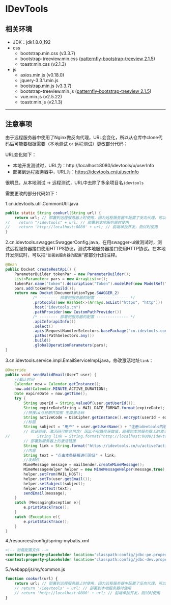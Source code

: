 # IDevTools

## 相关环境

- JDK：jdk1.8.0_192
- css
    + bootstrap.min.css (v3.3.7)
    + bootstrap-treeview.min.css ([patternfly-bootstrap-treeview 2.1.5](https://github.com/patternfly/patternfly-bootstrap-treeview))
    + toastr.min.css (v2.1.3)
- js
    + axios.min.js (v0.18.0)
    + jquery-3.3.1.min.js
    + bootstrap.min.js (v3.3.7)
    + bootstrap-treeview.min.js ([patternfly-bootstrap-treeview 2.1.5](https://github.com/patternfly/patternfly-bootstrap-treeview))
    + vue.min.js (v2.5.22)
    + toastr.min.js (v2.1.3)

---

## 注意事项

由于远程服务器中使用了Nginx做反向代理，URL会变化，所以从仓库中clone代码后可能要根据需要（本地测试 or 远程测试）更改部分代码；

URL变化如下：
- 本地开发测试时，URL为：http://localhost:8080/idevtools/u/userInfo
- 部署到远程服务器中，URL为：https://idevtools.cn/u/userInfo

很明显，从本地测试 -> 远程测试，URL中去除了多余项目名`idevtools`

需要更改的部分代码如下：

1.cn.idevtools.util.CommonUtil.java
```java
public static String cookurl(String url) {
    return url; // 部署到远程服务器上时使用，因为远程服务器中配置了反向代理，可以将项目名idevtools去掉
//    return "/idevtools" + url; // 部署到本地服务器时使用
//    return 'http://localhost:8080' + url; // 前端单独开发，测试时使用
}
```

2.cn.idevtools.swagger.SwaggerConfig.java，在用swagger-ui做测试时，测试远程服务器接口使用HTTPS协议，测试本地服务器接口使用HTTP协议。在本地开发测试时，可以把`“部署到服务器的配置”`那部分代码注释。
```java
@Bean
public Docket createRestApi() {
    ParameterBuilder tokenPar = new ParameterBuilder();
    List<Parameter> pars = new ArrayList<>();
    tokenPar.name("token").description("Token").modelRef(new ModelRef("string")).parameterType("header").required(false).build();
    pars.add(tokenPar.build());
    return new Docket(DocumentationType.SWAGGER_2)
            /* -------- 部署到服务器的配置 -------------- */
            .protocols(new HashSet<>(Arrays.asList("https", "http")))
            .host("idevtools.cn")
            .pathProvider(new CustomPathProvider())
            /* -------- 部署到服务器的配置 -------------- */
            .apiInfo(apiInfo())
            .select()
            .apis(RequestHandlerSelectors.basePackage("cn.idevtools.controller"))
            .paths(PathSelectors.any())
            .build()
            .globalOperationParameters(pars);
}
```

3.cn.idevtools.service.impl.EmailServiceImpl.java，修改激活地址`link`：
```java
@Override
public void sendValidEmail(UserT user) {
    //截止时间
    Calendar now = Calendar.getInstance();
    now.add(Calendar.MINUTE,ACTIVE_DURATION);
    Date expireDate = now.getTime();
    try {
        String userId = String.valueOf(user.getUserId());
        String expireDateString = MAIL_DATE_FORMAT.format(expireDate);
        //拼接id与日期并加密 生成激活码
        String activeCode = DESCipher.getInstance().encrypt(userId + expireDateString);
        //标题
        String subject = "用户" + user.getUserName() + "注册idevtools的验证邮件";
        // 验证链接，激活码可能会包含/ 因此不用路径获取值，部署到本地服务器上的激活链接
//            String link = String.format("http://localhost:8080/idevtools/u/active?activeCode=%s",activeCode);
        // 部署到服务器上的激活链接
        String link = String.format("https://idevtools.cn/u/active?activeCode=%s",activeCode);
        //内容
        String text = "点击本条链接进行验证" + link;
        //发邮件
        MimeMessage message = mailSender.createMimeMessage();
        MimeMessageHelper helper = new MimeMessageHelper(message,true);
        helper.setFrom(MAIL_HOST);
        helper.setTo(user.getEmail());
        helper.setSubject(subject);
        helper.setText(text);
        sendEmail(message);
    }
    catch (MessagingException e){
        e.printStackTrace();
    }
    catch (Exception e){
        e.printStackTrace();
    }
}
```

4./resources/config/spring-mybatis.xml
```xml
<!-- 加载配置文件 -->
<context:property-placeholder location="classpath:config/jdbc-pe.properties"/> <!-- 远程 -->
<context:property-placeholder location="classpath:config/jdbc-dev.properties"/> <!-- 本地 -->
```

5./webapp/js/my/common.js
```js
function cookurl(url) {
    return url; // 部署到远程服务器上时使用，因为远程服务器中配置了反向代理，可以将项目名idevtools去掉
    // return '/idevtools' + url; // 部署到本地服务器时使用
    // return 'http://localhost:8080' + url; // 前端单独开发，测试时使用
}
```

